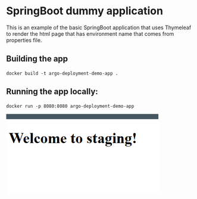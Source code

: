 # SpringBoot dummy application

This is an example of the basic SpringBoot application that uses Thymeleaf to render the html page that has environment name that comes from properties file.

## Building the app
```aidl
docker build -t argo-deployment-demo-app .
```


## Running the app locally:

```aidl
docker run -p 8080:8080 argo-deployment-demo-app
```

![Default output](https://github.com/kolyaiks/argo-deployment-demo-app/blob/main/argo-deployment-demo-app.drawio.png)


